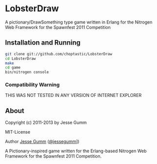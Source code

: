# LobsterDraw

A pictionary/DrawSomething type game written in Erlang for the Nitrogen Web Framework for the Spawnfest 2011 Competition

## Installation and Running

```bash
git clone git://github.com/choptastic/LobsterDraw
cd LobsterDraw
make
cd game
bin/nitrogen console
```

### Compatibility Warning

THIS WAS NOT TESTED IN ANY VERSION OF INTERNET EXPLORER

## About

Copyright (c) 2011-2013 by Jesse Gumm

MIT-License

Author [Jesse Gumm](http://jessegumm.com) ([@jessegumm](http://twitter.com/jessegumm)])

A Pictionary-inspired game written for the Erlang-based Nitrogen Web Framework for the Spawnfest 2011 Competition.

